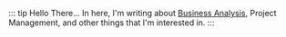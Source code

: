 ::: tip Hello There...
In here, I'm writing about [Business Analysis](/content/gist/business-analysis/), Project Management, and other things that I'm interested in.
:::
